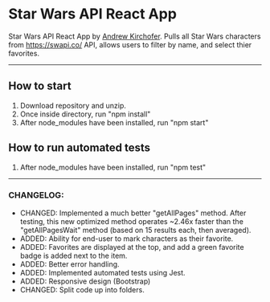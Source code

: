 # Star Wars API React App
 Star Wars API React App by [Andrew Kirchofer](https://www.andrewkirc.com/). Pulls all Star Wars characters from https://swapi.co/ API, allows users to filter by name, and select thier favorites.
 
 ---
 
 ## How to start
 1. Download repository and unzip.
 2. Once inside directory, run "npm install"
 3. After node_modules have been installed, run "npm start"
 
 ## How to run automated tests
 1. After node_modules have been installed, run "npm test"
 
 ---
 
 ### CHANGELOG:
 - CHANGED: Implemented a much better "getAllPages" method. After testing, this new optimized method operates ~2.46x faster than the "getAllPagesWait" method (based on 15 results each, then averaged).
- ADDED: Ability for end-user to mark characters as their favorite.
- ADDED: Favorites are displayed at the top, and add a green favorite badge is added next to the item.
- ADDED: Better error handling.
- ADDED: Implemented automated tests using Jest.
- ADDED: Responsive design (Bootstrap)
- CHANGED: Split code up into folders.

